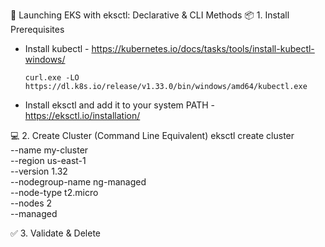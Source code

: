 
🚀 Launching EKS with eksctl: Declarative & CLI Methods
📦 1. Install Prerequisites
- Install kubectl - https://kubernetes.io/docs/tasks/tools/install-kubectl-windows/
  
      curl.exe -LO https://dl.k8s.io/release/v1.33.0/bin/windows/amd64/kubectl.exe
  
- Install eksctl and add it to your system PATH - https://eksctl.io/installation/


💻 2. Create Cluster (Command Line Equivalent)
eksctl create cluster \
  --name my-cluster \
  --region us-east-1 \
  --version 1.32 \
  --nodegroup-name ng-managed \
  --node-type t2.micro \
  --nodes 2 \
  --managed


  
✅ 3. Validate & Delete

